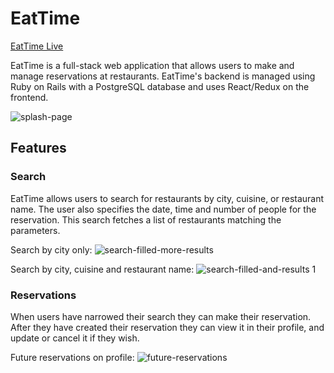 # EatTime

[EatTime Live](https://eattime.herokuapp.com)

EatTime is a full-stack web application that allows users to make and manage reservations at restaurants. EatTime's backend is managed using Ruby on Rails with a PostgreSQL database and uses React/Redux on the frontend.


![splash-page](https://user-images.githubusercontent.com/32603834/36045129-96eb0a34-0d89-11e8-941c-6e93eaedd323.jpg)


## Features

### Search

EatTime allows users to search for restaurants by city, cuisine, or restaurant name. The user also specifies the date, time and number of people for the reservation. This search fetches a list of restaurants matching the parameters.



Search by city only:
![search-filled-more-results](https://user-images.githubusercontent.com/32603834/36045718-7cb41bcc-0d8b-11e8-9191-cfc3239e4afd.jpg)



Search by city, cuisine and restaurant name:
![search-filled-and-results 1](https://user-images.githubusercontent.com/32603834/36045628-296acb00-0d8b-11e8-83f6-08bbb55b5917.jpg)


### Reservations

When users have narrowed their search they can make their reservation. After they have created their reservation they can view it in their profile, and update or cancel it if they wish.



Future reservations on profile:
![future-reservations](https://user-images.githubusercontent.com/32603834/36046084-a9eb36e2-0d8c-11e8-9db3-8dc278b83a5a.jpg)
